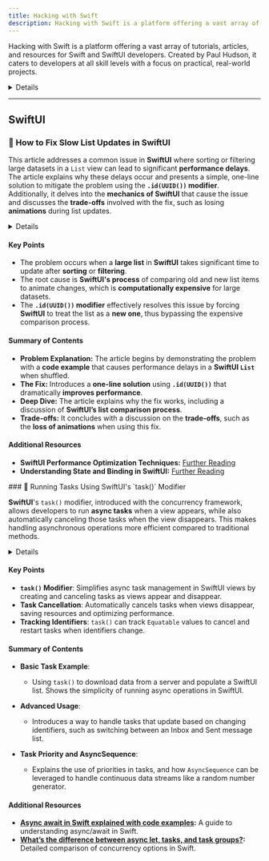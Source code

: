 ```yaml
---
title: Hacking with Swift
description: Hacking with Swift is a platform offering a vast array of tutorials, articles, and resources for Swift and SwiftUI developers. Created by Paul Hudson, it caters to developers at all skill levels with a focus on practical, real-world projects.
---
```


Hacking with Swift is a platform offering a vast array of tutorials, articles, and resources for Swift and SwiftUI developers. Created by Paul Hudson, it caters to developers at all skill levels with a focus on practical, real-world projects.

<details>

**URL:** https://www.hackingwithswift.com

**Authors:** `Paul Hudson`

**Complexity Levels:**
   - **Beginner:** 35%
   - **Intermediate:** 40%
   - **Advanced:** 25%

**Frequency of Posting:** Weekly

**Types of Content:**
   - **Tutorials:** 50% (Step-by-step guides and practical examples)
   - **Articles:** 30% (In-depth articles and best practices)
   - **News:** 10% (Updates on Swift and iOS development)
   - **Interactive Content:** 10% (Quizzes and coding challenges)

**Additional Features:**
   - **Newsletter:** Available for regular updates and news.
   - **Books and Courses:** Extensive collection of books and online courses.
   - **Slack Community:** Active community for discussion and support.

</details>

<LinkCard title="Visit Hacking with Swift" href="https://www.hackingwithswift.com" />

---

## **SwiftUI**

### 🔵 How to Fix Slow List Updates in SwiftUI

This article addresses a common issue in **SwiftUI** where sorting or filtering large datasets in a `List` view can lead to significant **performance delays**. The article explains why these delays occur and presents a simple, one-line solution to mitigate the problem using the **`.id(UUID())` modifier**. Additionally, it delves into the **mechanics of SwiftUI** that cause the issue and discusses the **trade-offs** involved with the fix, such as losing **animations** during list updates.

<details>

**URL:** https://www.hackingwithswift.com/articles/210/how-to-fix-slow-list-updates-in-swiftui

**Published:** November 3rd, 2023

**Authors:** `Paul Hudson`

**Tags:**  
`SwiftUI`, `Performance`, `Optimization`

</details>

#### Key Points
- The problem occurs when a **large list** in **SwiftUI** takes significant time to update after **sorting** or **filtering**.
- The root cause is **SwiftUI's process** of comparing old and new list items to animate changes, which is **computationally expensive** for large datasets.
- The **`.id(UUID())` modifier** effectively resolves this issue by forcing **SwiftUI** to treat the list as a **new one**, thus bypassing the expensive comparison process.

#### Summary of Contents
- **Problem Explanation:** The article begins by demonstrating the problem with a **code example** that causes performance delays in a **SwiftUI `List`** when shuffled.
- **The Fix:** Introduces a **one-line solution** using **`.id(UUID())`** that dramatically **improves performance**.
- **Deep Dive:** The article explains why the fix works, including a discussion of **SwiftUI’s list comparison process**.
- **Trade-offs:** It concludes with a discussion on the **trade-offs**, such as the **loss of animations** when using this fix.

#### Additional Resources
- **SwiftUI Performance Optimization Techniques:** [Further Reading](#)
- **Understanding State and Binding in SwiftUI:** [Further Reading](#)

<LinkCard title="Read Full Article" href="https://www.hackingwithswift.com/articles/210/how-to-fix-slow-list-updates-in-swiftui" />
### 🔵 Running Tasks Using SwiftUI's `task()` Modifier

**SwiftUI**'s `task()` modifier, introduced with the concurrency framework, allows developers to run **async tasks** when a view appears, while also automatically canceling those tasks when the view disappears. This makes handling asynchronous operations more efficient compared to traditional methods.

<details>

**URL:** [Tasks in Swift explained with code examples](https://www.hackingwithswift.com/concurrency/tasks/)  
**Published:** 2021-09-23  
**Authors:** `Paul Hudson`  
**Tags:**  
`Swift`, `SwiftUI`, `async-await`, `concurrency`, `iOS`

</details>

#### Key Points
- **`task()` Modifier**: Simplifies async task management in SwiftUI views by creating and canceling tasks as views appear and disappear.
- **Task Cancellation**: Automatically cancels tasks when views disappear, saving resources and optimizing performance.
- **Tracking Identifiers**: `task()` can track `Equatable` values to cancel and restart tasks when identifiers change.

#### Summary of Contents

- **Basic Task Example**:
  - Using `task()` to download data from a server and populate a SwiftUI list. Shows the simplicity of running async operations in SwiftUI.
  
- **Advanced Usage**:
  - Introduces a way to handle tasks that update based on changing identifiers, such as switching between an Inbox and Sent message list.

- **Task Priority and AsyncSequence**:
  - Explains the use of priorities in tasks, and how `AsyncSequence` can be leveraged to handle continuous data streams like a random number generator.

#### Additional Resources
- **[Async await in Swift explained with code examples](https://www.hackingwithswift.com/swift/async-await/):** A guide to understanding async/await in Swift.
- **[What’s the difference between async let, tasks, and task groups?](https://www.hackingwithswift.com/concurrency/async-let-tasks-task-groups):** Detailed comparison of concurrency options in Swift.

<LinkCard title="Read Full Article" href="https://www.hackingwithswift.com/concurrency/tasks/" />